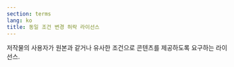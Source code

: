 ```yaml
---
section: terms
lang: ko
title: 동일 조건 변경 허락 라이선스
---
```


저작물의 사용자가 원본과 같거나 유사한 조건으로 콘텐츠를 제공하도록 요구하는 라이선스.
